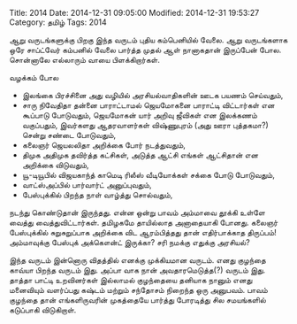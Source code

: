 Title: 2014
Date: 2014-12-31 09:05:00
Modified: 2014-12-31 19:53:27
Category: தமிழ்
Tags: 2014

ஆறு வருடங்களுக்கு பிறகு இந்த வருடம் புதிய கம்பெனியில் வேலை. ஆறு வருடங்களாக ஒரே சாப்ட்வேர் கம்பனில் வேலை பார்த்த முதல் ஆள் நானாகதான் இருப்பேன் போல. சொன்னாலே எல்லாரும் வாயை பிளக்கிறார்கள்.

வழக்கம் போல 

* இலங்கை பிரச்சினை அது வழியில் அரசியல்வாதிகளின் ஊடக பயணம் செய்வதும், 
* சாரு நிவேதிதா தன்னை பாராட்டாமல் ஜெயமோகனை பாராட்டி விட்டார்கள் என கூப்பாடு போடுவதும், ஜெயமோகன் யார் அறிவு ஜீவிகள் என இலக்கணம் வகுப்பதும், இவர்களது ஆதரவாளர்கள் விஷ்ணுபுரம் (அது ஊரா புத்தகமா?) சென்று சண்டை போடுவதும்,
* கலைஞர் ஜெயலலிதா அறிக்கை போர் நடத்துவதும்,
* திமுக அதிமுக தவிர்த்த கட்சிகள், அடுத்த ஆட்சி எங்கள் ஆட்சிதான் என  அறிக்கை விடுவதும்,
* யூ-டியூபில் விஜயகாந்த் காமெடி ரிலீஸ் வீடியோக்கள் சக்கை போடு போடுவதும்,
* வாட்ஸ்அப்பில் பார்வார்ட் அனுப்புவதும்,
* பேஸ்புக்கில் பிறந்த நாள் வாழ்த்து சொல்வதும்,

நடந்து கொண்டுதான் இருந்தது. என்ன ஒன்று பாவம் அம்மாவை தூக்கி உள்ளே வைத்து வைத்துவிட்டார்கள். தமிழகமே தாயில்லாத அனாதையாகி போனது. கலைஞர் பேஸ்புக்கில் சுறுசுறுப்பாக அறிக்கை விட ஆரம்பித்தது தான் எதிர்பாக்காத திருப்பம்! அம்மாவுக்கு பேஸ்புக் அக்கௌன்ட் இருக்கா? சரி நமக்கு எதுக்கு அரசியல்?

இந்த வருடம் இன்னொரு விதத்தில் எனக்கு முக்கியமான வருடம். எனது குழந்தை காவ்யா பிறந்த வருடம் இது. அப்பா வாக நான் அவதாரமெடுத்த(?) வருடம் இது. தாத்தா பாட்டி உறவினர்கள் இல்லாமல் குழந்தையை தனியாக நானும் எனது மனைவியும் வளர்ப்பது கஷ்டம் மற்றும் சந்தோசம் நிறைந்த ஒரு அனுபவம். பாவம் குழந்தை தான் எங்களிருவரின் முகத்தையே பார்த்து போரடித்து சில சமயங்களில் கடுப்பாகி விடுகிறாள்.

~~~